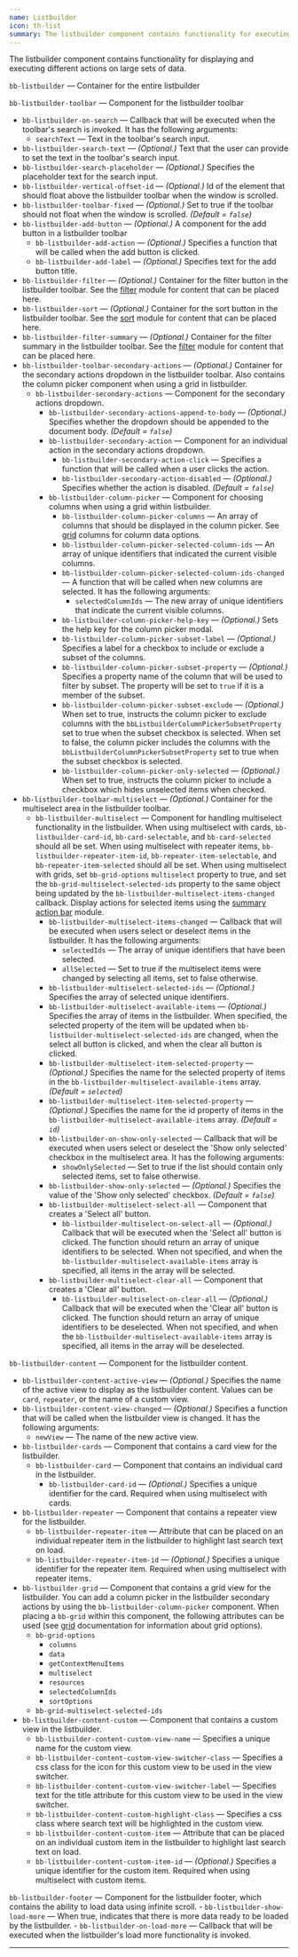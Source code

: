```yaml
---
name: Listbuilder
icon: th-list
summary: The listbuilder component contains functionality for executing different actions on large sets of data.
---
```


The listbuilder component contains functionality for displaying and executing different actions on large sets of data.

`bb-listbuilder` &mdash; Container for the entire listbuilder

`bb-listbuilder-toolbar` &mdash; Component for the listbuilder toolbar
  - `bb-listbuilder-on-search` &mdash; Callback that will be executed when the toolbar's search is invoked. It has the following arguments:
    - `searchText` &mdash; Text in the toolbar's search input.
  - `bb-listbuilder-search-text` &mdash; *(Optional.)* Text that the user can provide to set the text in the toolbar's search input.
  - `bb-listbuilder-search-placeholder` &mdash; *(Optional.)* Specifies the placeholder text for the search input.
  - `bb-listbuilder-vertical-offset-id` &mdash; *(Optional.)* Id of the element that should float above the listbuilder toolbar when the window is scrolled.
  - `bb-listbuilder-toolbar-fixed` &mdash; *(Optional.)* Set to true if the toolbar should not float when the window is scrolled. *(Default = `false`)*
  - `bb-listbuilder-add-button` &mdash; *(Optional.)* A component for the add button in a listbuilder toolbar
    - `bb-listbuilder-add-action` &mdash; *(Optional.)* Specifies a function that will be called when the add button is clicked.
    - `bb-listbuilder-add-label` &mdash; *(Optional.)* Specifies text for the add button title.
  - `bb-listbuilder-filter` &mdash; *(Optional.)* Container for the filter button in the listbuilder toolbar. See the [filter](../filter) module for content that can be placed here.
  - `bb-listbuilder-sort` &mdash; *(Optional.)* Container for the sort button in the listbuilder toolbar. See the [sort](../sort) module for content that can be placed here.
  - `bb-listbuilder-filter-summary` &mdash; *(Optional.)* Container for the filter summary in the listbuilder toolbar. See the [filter](../filter) module for content that can be placed here.
  - `bb-listbuilder-toolbar-secondary-actions` &mdash; *(Optional.)* Container for the secondary actions dropdown in the listbuilder toolbar. Also contains the column picker component when using a grid in listbuilder.
    - `bb-listbuilder-secondary-actions` &mdash; Component for the secondary actions dropdown.
      - `bb-listbuilder-secondary-actions-append-to-body` &mdash; *(Optional.)* Specifies whether the dropdown should be appended to the document body. *(Default = `false`)*
      - `bb-listbuilder-secondary-action` &mdash; Component for an individual action in the secondary actions dropdown.
        - `bb-listbuilder-secondary-action-click` &mdash; Specifies a function that will be called when a user clicks the action.
        - `bb-listbuilder-secondary-action-disabled` &mdash; *(Optional.)* Specifies whether the action is disabled. *(Default = `false`)*
      - `bb-listbuilder-column-picker` &mdash; Component for choosing columns when using a grid within listbuilder.
        - `bb-listbuilder-column-picker-columns` &mdash; An array of columns that should be displayed in the column picker. See [grid](../grids) columns for column data options.
        - `bb-listbuilder-column-picker-selected-column-ids` &mdash; An array of unique identifiers that indicated the current visible columns.
        - `bb-listbuilder-column-picker-selected-column-ids-changed` &mdash; A function that will be called when new columns are selected. It has the following arguments: 
          - `selectedColumnIds` &mdash; The new array of unique identifiers that indicate the current visible columns.
        - `bb-listbuilder-column-picker-help-key` &mdash; *(Optional.)* Sets the help key for the column picker modal.
        - `bb-listbuilder-column-picker-subset-label` &mdash; *(Optional.)* Specifies a label for a checkbox to include or exclude a subset of the columns.
        - `bb-listbuilder-column-picker-subset-property` &mdash; *(Optional.)* Specifies a property name of the column that will be used to filter by subset. The property will be set to `true` if it is a member of the subset.
        - `bb-listbuilder-column-picker-subset-exclude` &mdash; *(Optional.)* When set to true, instructs the column picker to exclude columns with the `bbListbuilderColumnPickerSubsetProperty` set to true when the subset checkbox is selected. When set to false, the column picker includes the columns with the `bbListbuilderColumnPickerSubsetProperty` set to true when the subset checkbox is selected.
        - `bb-listbuilder-column-picker-only-selected` &mdash; *(Optional.)* When set to true, instructs the column picker to include a checkbox which hides unselected items when checked.
  - `bb-listbuilder-toolbar-multiselect` &mdash; *(Optional.)* Container for the multiselect area in the listbuilder toolbar.
    - `bb-listbuilder-multiselect` &mdash; Component for handling multiselect functionality in the listbuilder. When using multiselect with cards, `bb-listbuilder-card-id`, `bb-card-selectable`, and `bb-card-selected` should all be set. When using multiselect with repeater items, `bb-listbuilder-repeater-item-id`, `bb-repeater-item-selectable`, and `bb-repeater-item-selected` should all be set. When using multiselect with grids, set `bb-grid-options` `multiselect` property to true, and set the `bb-grid-multiselect-selected-ids` property to the same object being updated by the `bb-listbuilder-multiselect-items-changed` callback. Display actions for selected items using the [summary action bar](../summaryactionbar) module. 
      - `bb-listbuilder-multiselect-items-changed` &mdash; Callback that will be executed when users select or deselect items in the listbuilder. It has the following arguments: 
        - `selectedIds` &mdash; The array of unique identifiers that have been selected.
        - `allSelected` &mdash; Set to true if the multiselect items were changed by selecting all items, set to false otherwise.
      - `bb-listbuilder-multiselect-selected-ids` &mdash; *(Optional.)* Specifies the array of selected unique identifiers. 
      - `bb-listbuilder-multiselect-available-items` &mdash; *(Optional.)* Specifies the array of items in the listbuilder. When specified, the selected property of the item will be updated when `bb-listbuilder-multiselect-selected-ids` are changed, when the select all button is clicked, and when the clear all button is clicked.
      - `bb-listbuilder-multiselect-item-selected-property` &mdash; *(Optional.)* Specifies the name for the selected property of items in the `bb-listbuilder-multiselect-available-items` array. *(Default = `selected`)*
      - `bb-listbuilder-multiselect-item-selected-property` &mdash; *(Optional.)* Specifies the name for the id property of items in the `bb-listbuilder-multiselect-available-items` array. *(Default = `id`)*
      - `bb-listbuilder-on-show-only-selected` &mdash; Callback that will be executed when users select or deselect the 'Show only selected' checkbox in the multiselect area. It has the following arguments: 
        - `showOnlySelected` &mdash; Set to true if the list should contain only selected items, set to false otherwise.
      - `bb-listbuilder-show-only-selected` &mdash; *(Optional.)* Specifies the value of the 'Show only selected' checkbox. *(Default = `false`)*
      - `bb-listbuilder-multiselect-select-all` &mdash; Component that creates a 'Select all' button.
        - `bb-listbuilder-multiselect-on-select-all` &mdash; *(Optional.)* Callback that will be executed when the 'Select all' button is clicked. The function should return an array of unique identifiers to be selected. When not specified, and when the `bb-listbuilder-multiselect-available-items` array is specified, all items in the array will be selected.
      - `bb-listbuilder-multiselect-clear-all` &mdash; Component that creates a 'Clear all' button.
        - `bb-listbuilder-multiselect-on-clear-all` &mdash; *(Optional.)* Callback that will be executed when the 'Clear all' button is clicked. The function should return an array of unique identifiers to be deselected. When not specified, and when the `bb-listbuilder-multiselect-available-items` array is specified, all items in the array will be deselected.
      
`bb-listbuilder-content` &mdash; Component for the listbuilder content.
  - `bb-listbuilder-content-active-view` &mdash; *(Optional.)* Specifies the name of the active view to display as the listbuilder content. Values can be `card`, `repeater`, or the name of a custom view.
  - `bb-listbuilder-content-view-changed` &mdash; *(Optional.)* Specifies a function that will be called when the listbuilder view is changed. It has the following arguments:
    - `newView` &mdash; The name of the new active view.
  - `bb-listbuilder-cards` &mdash; Component that contains a card view for the listbuilder.
    - `bb-listbuilder-card` &mdash; Component that contains an individual card in the listbuilder.
        - `bb-listbuilder-card-id` &mdash; *(Optional.)* Specifies a unique identifier for the card. Required when using multiselect with cards.
  - `bb-listbuilder-repeater` &mdash; Component that contains a repeater view for the listbuilder.
    - `bb-listbuilder-repeater-item` &mdash; Attribute that can be placed on an individual repeater item in the listbuilder to highlight last search text on load.
    - `bb-listbuilder-repeater-item-id` &mdash; *(Optional.)* Specifies a unique identifier for the repeater item. Required when using multiselect with repeater items.
  - `bb-listbuilder-grid` &mdash; Component that contains a grid view for the listbuilder. You can add a column picker in the listbuilder secondary actions by using the `bb-listbuilder-column-picker` component. When placing a `bb-grid` within this component, the following attributes can be used (see [grid](../grids) documentation for information about grid options).
    - `bb-grid-options`
      - `columns`
      - `data`
      - `getContextMenuItems`
      - `multiselect`
      - `resources`
      - `selectedColumnIds`
      - `sortOptions`
    - `bb-grid-multiselect-selected-ids`
  - `bb-listbuilder-content-custom` &mdash; Component that contains a custom view in the listbuilder.
    - `bb-listbuilder-content-custom-view-name` &mdash; Specifies a unique name for the custom view.
    - `bb-listbuilder-content-custom-view-switcher-class` &mdash; Specifies a css class for the icon for this custom view to be used in the view switcher.
    - `bb-listbuilder-content-custom-view-switcher-label` &mdash; Specifies text for the title attribute for this custom view to be used in the view switcher.
    - `bb-listbuilder-content-custom-highlight-class` &mdash; Specifies a css class where search text will be highlighted in the custom view.
    - `bb-listbuilder-content-custom-item` &mdash; Attribute that can be placed on an individual custom item in the listbuilder to highlight last search text on load.
    - `bb-listbuilder-content-custom-item-id` &mdash; *(Optional.)* Specifies a unique identifier for the custom item. Required when using multiselect with custom items.

`bb-listbuilder-footer` &mdash; Component for the listbuilder footer, which contains the ability to load data using infinite scroll.
    - `bb-listbuilder-show-load-more` &mdash; When true, indicates that there is more data ready to be loaded by the listbuilder.
    - `bb-listbuilder-on-load-more` &mdash; Callback that will be executed when the listbuilder's load more functionality is invoked.
       
---
